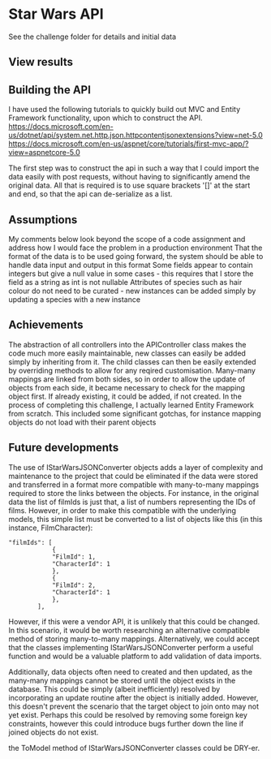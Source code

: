 # Star Wars API
See the challenge folder for details and initial data

## View results

## Building the API
I have used the following tutorials to quickly build out MVC and Entity Framework functionality, upon which to construct the API. 
https://docs.microsoft.com/en-us/dotnet/api/system.net.http.json.httpcontentjsonextensions?view=net-5.0
https://docs.microsoft.com/en-us/aspnet/core/tutorials/first-mvc-app/?view=aspnetcore-5.0

The first step was to construct the api in such a way that I could import the data easily with post requests, without having to significantly amend the original data. All that is required is to use square brackets '[]' at the start and end, so that the api can de-serialize as a list.

## Assumptions
My comments below look beyond the scope of a code assignment and address how I would face the problem in a production environment
That the format of the data is to be used going forward, the system should be able to handle data input and output in this format
Some fields appear to contain integers but give a null value in some cases - this requires that I store the field as a string as int is not nullable
Attributes of species such as hair colour do not need to be curated - new instances can be added simply by updating a species with a new instance

## Achievements
The abstraction of all controllers into the APIController class makes the code much more easily maintainable, new classes can easily be added simply by inheriting from it. The child classes can then be easily extended by overriding methods to allow for any reqired customisation.
Many-many mappings are linked from both sides, so in order to allow the update of objects from each side, it became necessary to check for the mapping object first. If already existing, it could be added, if not created.
In the process of completing this challenge, I actually learned Entity Framework from scratch. This included some significant gotchas, for instance mapping objects do not load with their parent objects

## Future developments
The use of IStarWarsJSONConverter<Model> objects adds a layer of complexity and maintenance to the project that could be eliminated if the data were stored and transferred in a format more compatible with many-to-many mappings required to store the links between the objects. For instance, in the original data the list of filmIds is just that, a list of numbers representing the IDs of films. However, in order to make this compatible with the underlying models, this simple list must be converted to a list of objects like this (in this instance, FilmCharacter):

    "filmIds": [
                {
                "FilmId": 1,
                "CharacterId": 1
                },
                {
                "FilmId": 2,
                "CharacterId": 1
                },
            ],

However, if this were a vendor API, it is unlikely that this could be changed. In this scenario, it would be worth researching an alternative compatible method of storing many-to-many mappings. Alternatively, we could accept that the classes implementing IStarWarsJSONConverter<Model> perform a useful function and would be a valuable platform to add validation of data imports.

Additionally, data objects often need to created and then updated, as the many-many mappings cannot be stored until the object exists in the database. This could be simply (albeit inefficiently) resolved by incorporating an update routine after the object is initially added. However, this doesn't prevent the scenario that the target object to join onto may not yet exist. Perhaps this could be resolved by removing some foreign key constraints, however this could introduce bugs further down the line if joined objects do not exist.

the ToModel method of IStarWarsJSONConverter<Model> classes could be DRY-er.
